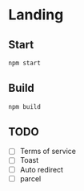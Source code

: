 # Landing 

## Start

```bash
npm start
```

## Build

```bash
npm build
```

## TODO

- [ ] Terms of service
- [ ] Toast
- [ ] Auto redirect
- [ ] parcel 